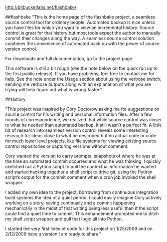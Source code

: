 http://bitbucketlabs.net/flashbake/

##flashbake
"This is the home page of the flashbake project, a seamless source control tool for ordinary people.  Automated backup is nice unless you have files for which you want to view an incremental history.  Source control is great for that history but most tools expect the author to manually commit their changes along the way.  A seamless source control solution combines the convenience of automated back up with the power of source version control.

For downloads and full documentation, go to the project page.

This software is still a bit rough (see the note below on the quick run up to the first public release).  If you have problems, feel free to contact me for help.  See the note under the Usage section about using the verbose switch; sending me verbose outputs along with an explanation of what you are trying will help figure out what is wrong faster."

##History

"This project was inspired by Cory Doctorow asking me for suggestions on source control for his writing and personal information files.  After a few rounds of correspondence, we realized that while source control was closer to what he needed than automated backup, it still wasn’t a perfect fit.  A little bit of research into seamless version control reveals some interesting research for ideas close to what he described but no actual code or code for much lower level projects, like file systems for viewing existing source control repositories or capturing versions without comment.

Cory wanted the version to carry prompts, snapshots of where he was at the time an automated commit occurred and what he was thinking.  I quickly sketched out a Python script to pull the contextual information he wanted and started hacking together a shell script to drive git, using the Python script’s output for the commit comment when a cron job invoked the shell wrapper.

I added my own idea to the project, borrowing from continuous integration build systems the idea of a quiet period.  I could easily imagine Cory actively working on a story, saving continually and a commit happening mechanically in the midst of that writing being less useful than if the script could find a quiet time to commit.  This enhancement prompted me to ditch my shell script wrapper and pull that logic all into Python.

I started the very first lines of code for this project on 1/25/2009 and on 2/12/2009 have a version I am ready to share."

